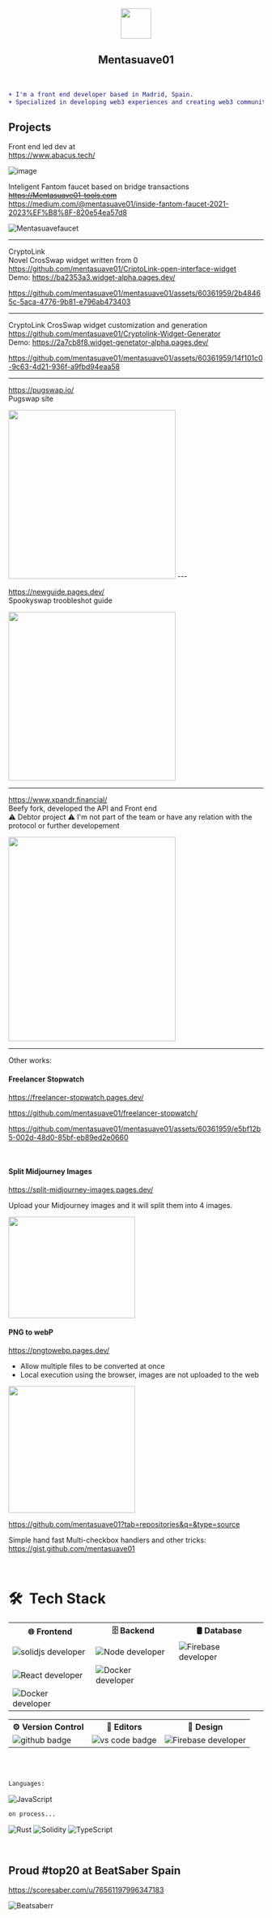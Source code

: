 <!--
**mentasuave01/mentasuave01** is a ✨ _special_ ✨ repository because its `README.md` (this file) appears on your GitHub profile.

Here are some ideas to get you started:

- 🔭 I’m currently working on ...
- 🌱 I’m currently learning ...
- 👯 I’m looking to collaborate on ...
- 🤔 I’m looking for help with ...
- 💬 Ask me about ...
- 📫 How to reach me: ..
- 😄 Pronouns: ...
- ⚡ Fun fact: ...
-->

  <div align="center">
    <img  width="60em" height="60em" src="https://lh3.googleusercontent.com/a-/AOh14GivJVFHh5MV4xXE0G8JsrjlS-UIwTG1fu3a3Ezn=s96-c">
  </div>

<h2 align="center"> Mentasuave01</h2>
</br>

```diff
+ I'm a front end developer based in Madrid, Spain.
+ Specialized in developing web3 experiences and creating web3 communities that stick together

```

## Projects

Front end led dev at <br>
https://www.abacus.tech/ <br>

![image](https://github.com/user-attachments/assets/6ad3bd74-03d7-43ef-8e8e-3f36fb3e98bd)


Inteligent Fantom faucet based on bridge transactions <br/>
~~https://Mentasuave01-tools.com~~	 
https://medium.com/@mentasuave01/inside-fantom-faucet-2021-2023%EF%B8%8F-820e54ea57d8 <br/>

![Mentasuavefaucet](https://i.imgur.com/NbrJzNO.png) 	

---

CryptoLink <br> Novel CrosSwap widget written from 0 </br>
https://github.com/mentasuave01/CriptoLink-open-interface-widget </br>
Demo: https://ba2353a3.widget-alpha.pages.dev/ </br>


https://github.com/mentasuave01/mentasuave01/assets/60361959/2b48465c-5aca-4776-9b81-e796ab473403

---

CryptoLink CrosSwap widget customization and generation </br>
https://github.com/mentasuave01/Cryptolink-Widget-Generator </br>
Demo: https://2a7cb8f8.widget-genetator-alpha.pages.dev/



https://github.com/mentasuave01/mentasuave01/assets/60361959/14f101c0-9c63-4d21-936f-a9fbd94eaa58


---
https://pugswap.io/ <br> Pugswap site

<img src="https://i.imgur.com/lmhktwd.png" width="330" height="333">
---

https://newguide.pages.dev/ <br> Spookyswap troobleshot guide

<img src="https://i.imgur.com/Jl1TzBY.gif" width="330" height="333">

---



https://www.xpandr.financial/ <br>
Beefy fork, developed the API and Front end <br>
⚠️ Debtor project ⚠️ I'm not part of the team or have any relation with the protocol or further developement

<img src="https://i.imgur.com/nQYAzsx.png" width="330" height="403">

---

Other works:

<h4>Freelancer Stopwatch</h4>

https://freelancer-stopwatch.pages.dev/

https://github.com/mentasuave01/freelancer-stopwatch/

https://github.com/mentasuave01/mentasuave01/assets/60361959/e5bf12b5-002d-48d0-85bf-eb89ed2e0660

</br>

<h4>Split Midjourney Images</h4>

https://split-midjourney-images.pages.dev/

Upload your Midjourney images and it will split them into 4 images.

<img src="https://i.imgur.com/o3gkSuY.png" width="250" height="200">

<h4>PNG to webP </h4>

https://pngtowebp.pages.dev/

<ul>
<li>Allow multiple files to be converted at once</li>
<li>Local execution using the browser, images are not uploaded to the web</li>
</ul>
<img src="https://i.imgur.com/5iZAzfr.png" width="250" height="250">

https://github.com/mentasuave01?tab=repositories&q=&type=source

Simple hand fast Multi-checkbox handlers and other tricks:
https://gist.github.com/mentasuave01

</br>



# 🛠 &nbsp;Tech Stack

  <div align="center">
    <table>
         <tr>
            <th>🌐 Frontend</th>
            <th>🗄 Backend </th>
            <th> 🛢 Database  </th>
         </tr>
         <tr>
            <td><img alt="solidjs developer" src="https://img.shields.io/badge/SolidJS-2c4f7c?style=for-the-badge&logo=solid&logoColor=c8c9cb"></td>
             <td><img alt="Node developer" src="https://img.shields.io/badge/node.js-6DA55F?style=for-the-badge&logo=node.js&logoColor=white"></td>
            <td><img alt="Firebase developer" src="https://img.shields.io/badge/firebase-%23039BE5.svg?style=for-the-badge&logo=firebase"></td>
         </tr>
         <tr>
            <td><img alt="React developer" src="https://img.shields.io/badge/react-%2320232a.svg?style=for-the-badge&logo=react&logoColor=%2361DAFB"></td>
            <td><img alt="Docker developer" src="https://img.shields.io/badge/docker-%230db7ed.svg?style=for-the-badge&logo=docker&logoColor=white"></td>
            <td></td>
         </tr>
         <tr>
            <td><img alt="Docker developer" src="https://img.shields.io/badge/Next-black?style=for-the-badge&logo=next.js&logoColor=white"></td>
            <td></td>
         </tr>
      </table>
      <table>
         <tr>
            <th>⚙️ Version Control</th>
            <th>🔧 Editors </th>
            <th> 🎨 Design  </th>
         </tr>
         <tr>
            <td><img alt="github badge" src="https://img.shields.io/badge/github-%23121011.svg?style=for-the-badge&logo=github&logoColor=white"></td>
             <td><img alt="vs code badge" src="https://img.shields.io/badge/-Visual%20Studio%20Code-0A1A2F?style=flat&logo=visual-studio-code&logoColor=007ACC"></td>
            <td><img alt="Firebase developer" src="https://img.shields.io/badge/Framer-black?style=for-the-badge&logo=framer&logoColor=blue"></td>
         </tr>
      </table>
  </div>

</br>
</br>

```diff
Languages:
```

![JavaScript](https://img.shields.io/badge/javascript-%23323330.svg?style=for-the-badge&logo=javascript&logoColor=%23F7DF1E)

```diff
on process...
```

![Rust](https://img.shields.io/badge/rust-%23000000.svg?style=for-the-badge&logo=rust&logoColor=white)
![Solidity](https://img.shields.io/badge/Solidity-%23363636.svg?style=for-the-badge&logo=solidity&logoColor=white)
![TypeScript](https://img.shields.io/badge/typescript-%23007ACC.svg?style=for-the-badge&logo=typescript&logoColor=white)

</br>

## Proud #top20 at BeatSaber Spain </br>

https://scoresaber.com/u/76561197996347183

![Beatsaberr](https://s.cafebazaar.ir/images/icons/com.ihd.beatsaber-f75d39ee-32cc-4fc6-90be-026a7ae9ab50_128x128.png?x-img=v1/resize,w_128/format,type_webp)

<br/>
